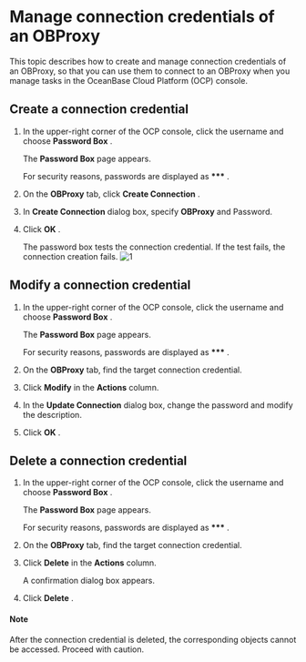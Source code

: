 Manage connection credentials of an OBProxy 
================================================================

This topic describes how to create and manage connection credentials of an OBProxy, so that you can use them to connect to an OBProxy when you manage tasks in the OceanBase Cloud Platform (OCP) console. 

**Create a connection credential** 
-------------------------------------------------------

1. In the upper-right corner of the OCP console, click the username and choose **Password Box** . 

   The **Password Box** page appears. 

   For security reasons, passwords are displayed as **\*\*\*** .
   

2. On the **OBProxy** tab, click **Create Connection** .

   

3. In **Create Connection** dialog box, specify **OBProxy** and Password.

   

4. Click **OK** . 

   The password box tests the connection credential. If the test fails, the connection creation fails. ![1](https://help-static-aliyun-doc.aliyuncs.com/assets/img/en-US/7614306461/p383268.png)
   




Modify a connection credential 
---------------------------------------------------

1. In the upper-right corner of the OCP console, click the username and choose **Password Box** . 

   The **Password Box** page appears. 

   For security reasons, passwords are displayed as **\*\*\*** .
   

2. On the **OBProxy** tab, find the target connection credential.

   

3. Click **Modify** in the **Actions** column.

   

4. In the **Update Connection** dialog box, change the password and modify the description.

   

5. Click **OK** .

   




Delete a connection credential 
---------------------------------------------------

1. In the upper-right corner of the OCP console, click the username and choose **Password Box** . 

   The **Password Box** page appears. 

   For security reasons, passwords are displayed as **\*\*\*** .
   

2. On the **OBProxy** tab, find the target connection credential.

   

3. Click **Delete** in the **Actions** column. 

   A confirmation dialog box appears.
   

4. Click **Delete** . 

  <main id="notice" type='explain'>
    <h4>Note</h4>
    <p>After the connection credential is deleted, the corresponding objects cannot be accessed. Proceed with caution.</p>
  </main>
   




